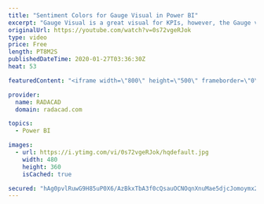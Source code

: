 ```yaml
---
title: "Sentiment Colors for Gauge Visual in Power BI"
excerpt: "Gauge Visual is a great visual for KPIs, however, the Gauge visual in Power BI doesn’t have the sentiment colors as an option. Sentiment colors make a gauge much more understandable, you can easily find out is the value high, low, or in the mid-range. Fortunately, there is conditional formatting that"
originalUrl: https://youtube.com/watch?v=0s72vgeRJok
type: video
price: Free
length: PT8M2S
publishedDateTime: 2020-01-27T03:36:30Z
heat: 53

featuredContent: "<iframe width=\"800\" height=\"500\" frameborder=\"0\" src=\"https://www.youtube.com/embed/0s72vgeRJok\" allow=\"accelerometer; autoplay; encrypted-media; gyroscope; picture-in-picture\" allowfullscreen></iframe>"

provider:
  name: RADACAD
  domain: radacad.com

topics:
  - Power BI

images:
  - url: https://i.ytimg.com/vi/0s72vgeRJok/hqdefault.jpg
    width: 480
    height: 360
    isCached: true

secured: "hAg0pvlRuwG9H85uP0X6/AzBkxTbA3f0cQsauOCNOqnXnuMae5djcJomoymx2B9XYJ48WJpdXY4Zopp7CndSocJNEUuqnSBFGyDFE+Smeo4vI7JJeW8ai35MG0C75I2SDBq0ueY3Gf09NE47ZrwCc3fUfbTwkiA1I4+VJ1jceFBr0fTz4xjhcmOHMBZ66B8ECTQ0HlqQyh544Amoz/Y2fPf70bcXVyHR+BXgqHNPS3vZwmWtmMQSr6Zi/VTnEsvxB6JreqmLCqnOJIWsIKG577x+WvHJhaezE4PgGZYjt4wugV3RPXxpZEIB6KdfaVJQJ9zMDv5wrA+1yVk8vwoY8yICmziULGO4LtcIBTLkKuAR5ZxenYzfM3mb5vJlAJUaxHpao3oiyJ0VlJwLD9ujCISsahwgFRPQhXOgQ7qgzis=;+bd5AoPOBhuCWNXKS/D2CQ=="
---
```


